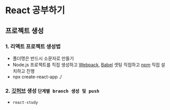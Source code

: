 # React 공부하기

## 프로젝트 생성

### 1. 리액트 프로젝트 생성법

- 폴더명은 반드시 소문자로 만들기
- Node.js 프로젝트를 직접 생성하고 [Webpack](https://webpack.kr/), [Babel](https://babeljs.io/) 셋팅 직접하고 [npm](https://www.npmjs.com/) 직접 설치하고 진행
- npx create-react-app ./

### 2. [깃허브](https://github.com/) 생성 `단계별 branch 생성 및 push`

- `react-study`
